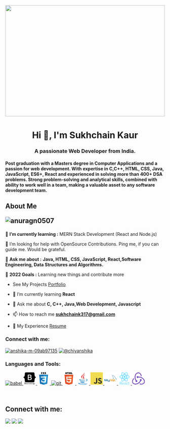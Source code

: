 

<img  width="100%" height="350px" src="https://img.freepik.com/premium-photo/teamwork-business-human-resources_31965-1842.jpg?w=1380" />

<h1 align="center">Hi 👋, I'm Sukhchain Kaur</h1>
<h3 align="center">A passionate Web Developer from India.</h3>

#### Post graduation with a Masters degree in Computer Applications and a passion for web development. With expertise in C,C++, HTML, CSS, Java, JavaScript, ES6+, React and experienced in solving more than 400+ DSA problems. Strong problem-solving and analytical skills, combined with ability to work well in a team, making a valuable asset to any software development team.

## About Me <p align="left"> <img src="https://komarev.com/ghpvc/?username=anuragn0507&label=Profile%20views&color=0e75b6&style=flat" alt="anuragn0507" /> </p>

🌱 **I’m currently learning :** MERN Stack Development (React and Node.js)

🤝 I’m looking for help with OpenSource Contributions. Ping me, if you can guide me. Would be grateful.

💬 **Ask me about :**  **Java, HTML, CSS, JavaScript, React,Software Engineering, Data Structures and Algorithms.**

🥅 **2022 Goals :** Learning new things and contribute more

<!-- 📫 You can reach me at [chat](mailto:sukhchaink317@gmail.com)! -->




- See My Projects [Portfolio](https://my-new-port.netlify.app/)

- 🌱 I’m currently learning **React**

- 💬 Ask me about **C, C++, Java,Web Development, Javascript**

- 📫 How to reach me **sukhchaink317@gmail.com**

- 📄 My Experience [Resume](https://drive.google.com/file/d/1hF1zwxu0dA5pehQ_fspdzXwccnSDQI0U/view?usp=sharing)


<h3 align="left">Connect with me:</h3>
<p align="left">
<a href="https://www.linkedin.com/in/sukhchain-kaur-6b9b7a192/" target="blank"><img align="center" src="https://raw.githubusercontent.com/rahuldkjain/github-profile-readme-generator/master/src/images/icons/Social/linked-in-alt.svg" alt="anshika-m-09ab97135" height="30" width="40" /></a>
<a href="https://twitter.com/sukh80034280" target="blank"><img align="center" src="https://raw.githubusercontent.com/rahuldkjain/github-profile-readme-generator/master/src/images/icons/Social/twitter.svg" alt="@chiyanshika" height="30" width="40" /></a>
</p>

<h3 align="left">Languages and Tools:</h3>
<p align="left"> <a href="https://babeljs.io/" target="_blank" rel="noreferrer"> <img src="https://www.vectorlogo.zone/logos/babeljs/babeljs-icon.svg" alt="babel" width="40" height="40"/> </a> <a href="https://getbootstrap.com" target="_blank" rel="noreferrer"> <img src="https://raw.githubusercontent.com/devicons/devicon/master/icons/bootstrap/bootstrap-plain-wordmark.svg" alt="bootstrap" width="40" height="40"/> </a> <a href="https://www.w3schools.com/css/" target="_blank" rel="noreferrer"> <img src="https://raw.githubusercontent.com/devicons/devicon/master/icons/css3/css3-original-wordmark.svg" alt="css3" width="40" height="40"/> </a>  <a href="https://git-scm.com/" target="_blank" rel="noreferrer"> <img src="https://www.vectorlogo.zone/logos/git-scm/git-scm-icon.svg" alt="git" width="40" height="40"/> </a> <a href="https://www.w3.org/html/" target="_blank" rel="noreferrer"> <img src="https://raw.githubusercontent.com/devicons/devicon/master/icons/html5/html5-original-wordmark.svg" alt="html5" width="40" height="40"/> </a> <a href="https://www.java.com" target="_blank" rel="noreferrer"> <img src="https://raw.githubusercontent.com/devicons/devicon/master/icons/java/java-original.svg" alt="java" width="40" height="40"/> </a> <a href="https://developer.mozilla.org/en-US/docs/Web/JavaScript" target="_blank" rel="noreferrer"> <img src="https://raw.githubusercontent.com/devicons/devicon/master/icons/javascript/javascript-original.svg" alt="javascript" width="40" height="40"/> </a>  <a href="https://www.mysql.com/" target="_blank" rel="noreferrer"> <img src="https://raw.githubusercontent.com/devicons/devicon/master/icons/mysql/mysql-original-wordmark.svg" alt="mysql" width="40" height="40"/> </a> <a href="https://reactjs.org/" target="_blank" rel="noreferrer"> <img src="https://raw.githubusercontent.com/devicons/devicon/master/icons/react/react-original-wordmark.svg" alt="react" width="40" height="40"/> </a>  <a href="https://redux.js.org" target="_blank" rel="noreferrer"> <img src="https://raw.githubusercontent.com/devicons/devicon/master/icons/redux/redux-original.svg" alt="redux" width="40" height="40"/> </a> </p>

  
<br>


## Connect with me:

<p align="left">
<a href = "https://my-new-port.netlify.app/"><img src="https://img.icons8.com/fluent/48/000000/portfolio.png"/></a>
<a href = "https://www.linkedin.com/in/sukhchain-kaur-6b9b7a192/"><img src="https://img.icons8.com/fluent/48/000000/linkedin.png"/></a>
<a href = "https://twitter.com/sukh80034280"><img src="https://img.icons8.com/fluent/48/000000/twitter.png"/></a>


</p>

